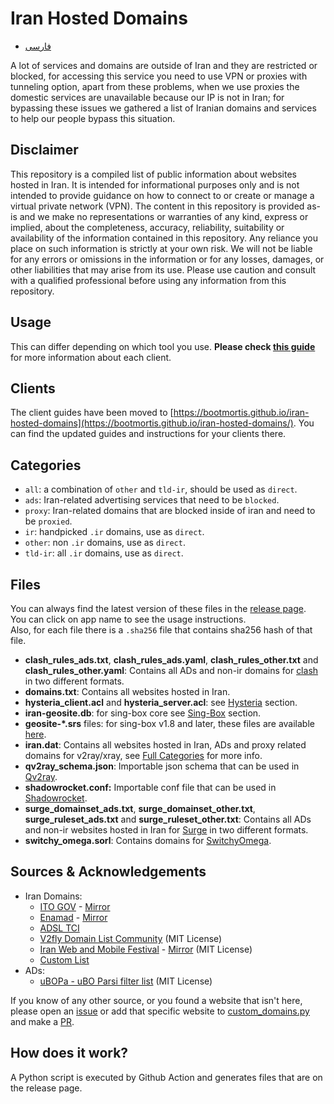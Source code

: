 # Iran Hosted Domains

- [فارسی](README.fa.md)

A lot of services and domains are outside of Iran and they are restricted or blocked,
for accessing this service you need to use VPN or proxies with tunneling option, apart from these problems, when we use
proxies the domestic services are unavailable because our IP is not in Iran; for bypassing these issues we gathered a list of
Iranian domains and services to help our people bypass this situation.

## Disclaimer

This repository is a compiled list of public information about websites hosted in Iran. It is intended for informational purposes only and is not intended to provide guidance on how to connect to or create or manage a virtual private network (VPN). The content in this repository is provided as-is and we make no representations or warranties of any kind, express or implied, about the completeness, accuracy, reliability, suitability or availability of the information contained in this repository. Any reliance you place on such information is strictly at your own risk. We will not be liable for any errors or omissions in the information or for any losses, damages, or other liabilities that may arise from its use. Please use caution and consult with a qualified professional before using any information from this repository.

## Usage

This can differ depending on which tool you use. **Please check [this guide](https://bootmortis.github.io/iran-hosted-domains/)** for more information about each client.  

## Clients

The client guides have been moved to [https://bootmortis.github.io/iran-hosted-domains](https://bootmortis.github.io/iran-hosted-domains/). You can find the updated guides and instructions for your clients there.

## Categories

-   `all`: a combination of `other` and `tld-ir`, should be used as `direct`.
-   `ads`: Iran-related advertising services that need to be `blocked`.
-   `proxy`: Iran-related domains that are blocked inside of iran and need to be `proxied`.
-   `ir`: handpicked `.ir` domains, use as `direct`.
-   `other`: non `.ir` domains, use as `direct`.
-   `tld-ir`: all `.ir` domains, use as `direct`.

## Files

You can always find the latest version of these files in the [release page][link-release].  
You can click on app name to see the usage instructions.  
Also, for each file there is a `.sha256` file that contains sha256 hash of that file.

-   **clash_rules_ads.txt**, **clash_rules_ads.yaml**, **clash_rules_other.txt** and **clash_rules_other.yaml**: Contains all ADs and non-ir domains for [clash](#clash-like-clashx--clash_for_windows_pkg--clash-verge) in two different formats.
-   **domains.txt**: Contains all websites hosted in Iran.
-   **hysteria_client.acl** and **hysteria_server.acl**: see [Hysteria](#hysteria) section.
-   **iran-geosite.db**: for sing-box core see [Sing-Box](#sing-box) section.
-   **geosite-\*.srs** files: for sing-box v1.8 and later, these files are available [here](https://github.com/bootmortis/sing-geosite/releases/latest).
-   **iran.dat**: Contains all websites hosted in Iran, ADs and proxy related domains for v2ray/xray, see [Full Categories](#full-categories) for more info.
-   **qv2ray_schema.json**: Importable json schema that can be used in [Qv2ray](#qv2ray).
-   **shadowrocket.conf:** Importable conf file that can be used in [Shadowrocket](#shadowrocket).
-   **surge_domainset_ads.txt**, **surge_domainset_other.txt**, **surge_ruleset_ads.txt** and **surge_ruleset_other.txt**: Contains all ADs and non-ir websites hosted in Iran for [Surge](#surge--surfboard) in two different formats.
-   **switchy_omega.sorl**: Contains domains for [SwitchyOmega](#switchyomega).

## Sources & Acknowledgements

-   Iran Domains:
    -   [ITO GOV](https://eservices.ito.gov.ir/page/iplist) - [Mirror](https://github.com/bootmortis/ito-gov-mirror)
    -   [Enamad](https://enamad.ir/DomainListForMIMT) - [Mirror](https://github.com/bootmortis/enamad-mirror)
    -   [ADSL TCI](https://adsl.tci.ir/panel/sites)
    -   [V2fly Domain List Community](https://github.com/v2fly/domain-list-community) (MIT License)
    -   [Iran Web and Mobile Festival](https://directory.iwmf.ir/) - [Mirror](https://github.com/Chocolate4U/iwmf.ir-Mirror) (MIT License)
    -   [Custom List][link-custom]
-   ADs:
    -   [uBOPa - uBO Parsi filter list](https://github.com/nimasaj/uBOPa) (MIT License)

If you know of any other source, or you found a website that isn't here, please open
an [issue][link-issues] or add that specific website to [custom_domains.py][link-custom] and make a [PR][link-pr].

## How does it work?

A Python script is executed by Github Action and generates files that are on the release page.

[link-custom]: src/data/custom_domains.py
[link-pr]: ../../pulls
[link-issues]: ../../issues/new?assignees=&labels=enhancement&template=request-for-domain-addition-removal.md&title=Add%2FRemove+%60example.com%60
[link-release]: ../../releases/latest
